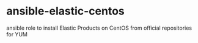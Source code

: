# ansible-elastic-centos
ansible role to install Elastic Products on CentOS from official repositories for YUM
